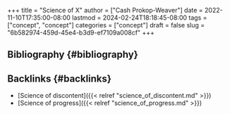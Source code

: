 +++
title = "Science of X"
author = ["Cash Prokop-Weaver"]
date = 2022-11-10T17:35:00-08:00
lastmod = 2024-02-24T18:18:45-08:00
tags = ["concept", "concept"]
categories = ["concept"]
draft = false
slug = "6b582974-459d-45e4-b3d9-ef7109a008cf"
+++

## Bibliography {#bibliography}

<style>.csl-entry{text-indent: -1.5em; margin-left: 1.5em;}</style><div class="csl-bib-body">
</div>


## Backlinks {#backlinks}

-   [Science of discontent]({{< relref "science_of_discontent.md" >}})
-   [Science of progress]({{< relref "science_of_progress.md" >}})
